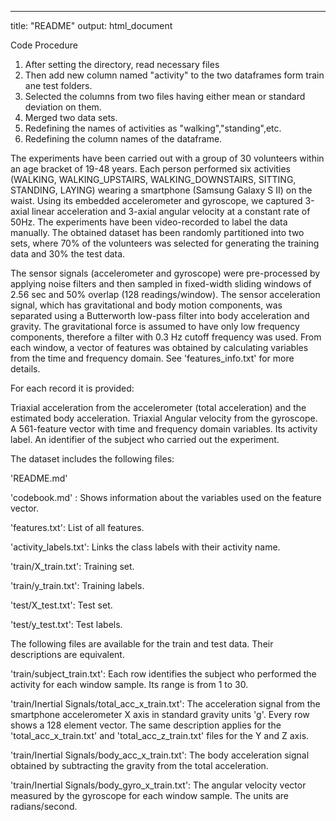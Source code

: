 ---
title: "README"
output: html_document


Code Procedure

1. After setting the directory, read necessary files
2. Then add new column named "activity" to the two dataframes form train ane    test folders.
3. Selected the columns from two files having either mean or standard       
   deviation on them.
4. Merged two data sets.
5. Redefining the names of activities as "walking","standing",etc.
6. Redefining the column names of the dataframe.
   

The experiments have been carried out with a group of 30 volunteers within an age bracket of 19-48 years. Each person performed six activities (WALKING, WALKING_UPSTAIRS, WALKING_DOWNSTAIRS, SITTING, STANDING, LAYING) wearing a smartphone (Samsung Galaxy S II) on the waist. Using its embedded accelerometer and gyroscope, we captured 3-axial linear acceleration and 3-axial angular velocity at a constant rate of 50Hz. The experiments have been video-recorded to label the data manually. The obtained dataset has been randomly partitioned into two sets, where 70% of the volunteers was selected for generating the training data and 30% the test data. 

The sensor signals (accelerometer and gyroscope) were pre-processed by applying noise filters and then sampled in fixed-width sliding windows of 2.56 sec and 50% overlap (128 readings/window). The sensor acceleration signal, which has gravitational and body motion components, was separated using a Butterworth low-pass filter into body acceleration and gravity. The gravitational force is assumed to have only low frequency components, therefore a filter with 0.3 Hz cutoff frequency was used. From each window, a vector of features was obtained by calculating variables from the time and frequency domain. See 'features_info.txt' for more details. 

For each record it is provided:

Triaxial acceleration from the accelerometer (total acceleration) and the estimated body acceleration.
 Triaxial Angular velocity from the gyroscope. 
 A 561-feature vector with time and frequency domain variables. 
 Its activity label. 
An identifier of the subject who carried out the experiment.

The dataset includes the following files:

 'README.md'

'codebook.md' : Shows information about the variables used on the feature vector.

 'features.txt': List of all features.

 'activity_labels.txt': Links the class labels with their activity name.

 'train/X_train.txt': Training set.

 'train/y_train.txt': Training labels.

 'test/X_test.txt': Test set.

'test/y_test.txt': Test labels.

The following files are available for the train and test data. Their descriptions are equivalent. 

'train/subject_train.txt': Each row identifies the subject who performed the activity for each window sample. Its range is from 1 to 30. 

'train/Inertial Signals/total_acc_x_train.txt': The acceleration signal from the smartphone accelerometer X axis in standard gravity units 'g'. Every row shows a 128 element vector. The same description applies for the 'total_acc_x_train.txt' and 'total_acc_z_train.txt' files for the Y and Z axis. 

 'train/Inertial Signals/body_acc_x_train.txt': The body acceleration signal obtained by subtracting the gravity from the total acceleration. 

 'train/Inertial Signals/body_gyro_x_train.txt': The angular velocity vector measured by the gyroscope for each window sample. The units are radians/second. 

